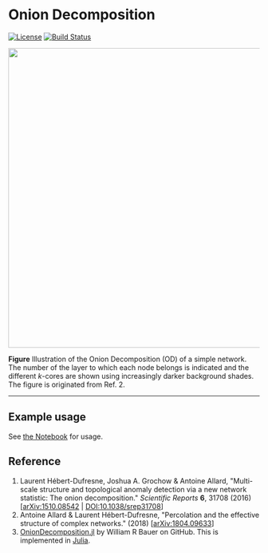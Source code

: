# Onion Decomposition 
[![License](https://img.shields.io/badge/license-GPL-green.svg?style=flat)](https://github.com/junipertcy/onion_decomposition/blob/master/LICENSE) [![Build Status](https://travis-ci.org/junipertcy/onion_decomposition.svg?branch=master)](https://travis-ci.org/junipertcy/onion_decomposition)

<p align="center">
  <a href="https://github.com/junipertcy/onion_decomposition">
    <img width="600" src="http://wiki.junipertcy.info/images/4/43/Onion_decomposition_illustration.png">
  </a>
</p>

__Figure__ Illustration of the Onion Decomposition (OD) of a simple network. The number of the layer to which each node belongs is indicated and the different _k_-cores are shown using increasingly darker background shades. The figure is originated from Ref. 2.

---

## Example usage
See [the Notebook](00_OD_example_usage.ipynb) for usage.


## Reference
1. Laurent Hébert-Dufresne, Joshua A. Grochow & Antoine Allard, "Multi-scale structure and topological anomaly detection via a new network statistic: The onion decomposition." _Scientific Reports_ __6__, 31708 (2016) [[arXiv:1510.08542](https://arxiv.org/abs/1510.08542) | [DOI:10.1038/srep31708](https://www.nature.com/articles/srep31708)]
2. Antoine Allard & Laurent Hébert-Dufresne, "Percolation and the effective structure of complex networks." (2018) [[arXiv:1804.09633](https://arxiv.org/abs/1804.09633)] 
3. [OnionDecomposition.jl](https://github.com/WilCrofter/OnionDecomposition.jl) by William R Bauer on GitHub. This is implemented in [Julia](https://julialang.org/).

